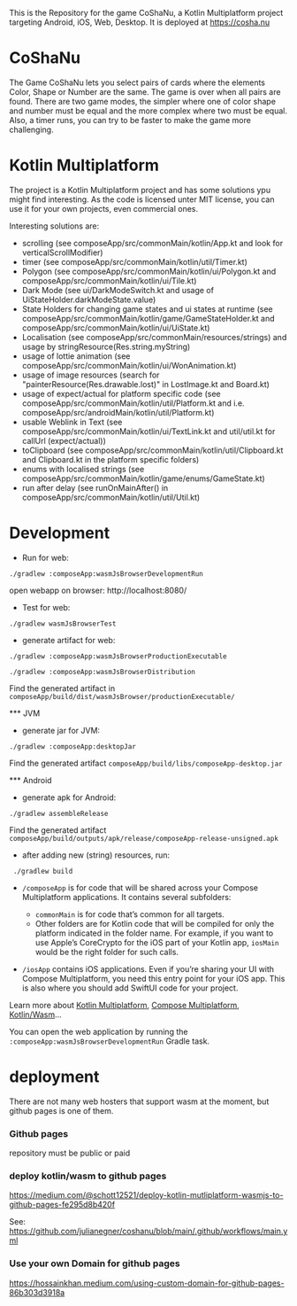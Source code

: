 This is the Repository for the game CoShaNu, a Kotlin Multiplatform project targeting Android, iOS, Web, Desktop.
It is deployed at https://cosha.nu

# CoShaNu
The Game CoShaNu lets you select pairs of cards where the elements Color, Shape or Number are the same. The game is over when all pairs are found.
There are two game modes, the simpler where one of color shape and number must be equal and the more complex where two must be equal.
Also, a timer runs, you can try to be faster to make the game more challenging.

# Kotlin Multiplatform
The project is a Kotlin Multiplatform project and has some solutions ypu might find interesting.
As the code is licensed unter MIT license, you can use it for your own projects, even commercial ones.

Interesting solutions are:
- scrolling (see composeApp/src/commonMain/kotlin/App.kt and look for verticalScrollModifier)
- timer (see composeApp/src/commonMain/kotlin/util/Timer.kt)
- Polygon (see composeApp/src/commonMain/kotlin/ui/Polygon.kt and composeApp/src/commonMain/kotlin/ui/Tile.kt)
- Dark Mode (see ui/DarkModeSwitch.kt and usage of UiStateHolder.darkModeState.value)
- State Holders for changing game states and ui states at runtime (see composeApp/src/commonMain/kotlin/game/GameStateHolder.kt and composeApp/src/commonMain/kotlin/ui/UiState.kt)
- Localisation (see composeApp/src/commonMain/resources/strings) and usage by stringResource(Res.string.myString)
- usage of lottie animation (see composeApp/src/commonMain/kotlin/ui/WonAnimation.kt)
- usage of image resources (search for "painterResource(Res.drawable.lost)" in LostImage.kt and Board.kt)
- usage of expect/actual for platform specific code (see composeApp/src/commonMain/kotlin/util/Platform.kt and i.e. composeApp/src/androidMain/kotlin/util/Platform.kt)
- usable Weblink in Text (see composeApp/src/commonMain/kotlin/ui/TextLink.kt and util/util.kt for callUrl (expect/actual))
- toClipboard (see composeApp/src/commonMain/kotlin/util/Clipboard.kt and Clipboard.kt in the platform specific folders)
- enums with localised strings (see composeApp/src/commonMain/kotlin/game/enums/GameState.kt)
- run after delay (see runOnMainAfter() in composeApp/src/commonMain/kotlin/util/Util.kt)

# Development

- Run for web:
```shell
./gradlew :composeApp:wasmJsBrowserDevelopmentRun
```

open webapp on browser:
http://localhost:8080/

- Test for web:
```shell
./gradlew wasmJsBrowserTest
```

- generate artifact for web:
```shell
./gradlew :composeApp:wasmJsBrowserProductionExecutable

./gradlew :composeApp:wasmJsBrowserDistribution
```
Find the generated artifact in `composeApp/build/dist/wasmJsBrowser/productionExecutable/`

*** JVM
- generate jar for JVM:
```shell
./gradlew :composeApp:desktopJar
```
Find the generated artifact `composeApp/build/libs/composeApp-desktop.jar`

*** Android
- generate apk for Android:
```shell
./gradlew assembleRelease
```
Find the generated artifact `composeApp/build/outputs/apk/release/composeApp-release-unsigned.apk`

- after adding new (string) resources, run:
```shell
 ./gradlew build
```


* `/composeApp` is for code that will be shared across your Compose Multiplatform applications.
  It contains several subfolders:
  - `commonMain` is for code that’s common for all targets.
  - Other folders are for Kotlin code that will be compiled for only the platform indicated in the folder name.
    For example, if you want to use Apple’s CoreCrypto for the iOS part of your Kotlin app,
    `iosMain` would be the right folder for such calls.

* `/iosApp` contains iOS applications. Even if you’re sharing your UI with Compose Multiplatform, 
  you need this entry point for your iOS app. This is also where you should add SwiftUI code for your project.


Learn more about [Kotlin Multiplatform](https://www.jetbrains.com/help/kotlin-multiplatform-dev/get-started.html),
[Compose Multiplatform](https://github.com/JetBrains/compose-multiplatform/#compose-multiplatform),
[Kotlin/Wasm](https://kotl.in/wasm/)…

You can open the web application by running the `:composeApp:wasmJsBrowserDevelopmentRun` Gradle task.

# deployment

There are not many web hosters that support wasm at the moment, but github pages is one of them.

### Github pages
repository must be public or paid

### deploy kotlin/wasm to github pages
https://medium.com/@schott12521/deploy-kotlin-mutliplatform-wasmjs-to-github-pages-fe295d8b420f

See: https://github.com/julianegner/coshanu/blob/main/.github/workflows/main.yml

### Use your own Domain  for github pages
https://hossainkhan.medium.com/using-custom-domain-for-github-pages-86b303d3918a
